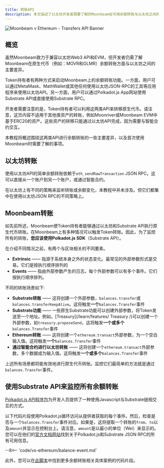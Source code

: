 ```yaml
---
title: 转账API
description: 本文描述了以太坊开发者需要了解的Moonbeam在可用余额转账与以太坊之间的主要差异
---
```


![Moonbeam v Ethereum - Transfers API Banner](/images/eth-compare/transfers-api-banner.png)

## 概览

虽然Moonbeam致力于兼容以太坊Web3 API和EVM，但开发者仍需了解Moonbeam在原生代币（例如：MOVR和GLMR）余额转账方面与以太坊之间的主要差异。

Token持有者有两种方式来启动Moonbeam上的余额转账功能。一方面，用户可以通过MetaMask、MathWallet或其他任何使用以太坊JSON-RPC的工具等应用程序来使用以太坊API。另一方面，用户可以通过Polkadot.js App网站使用Substrate API或直接使用Substrate RPC。

开发者需要注意的是，Token持有者可以利用这两类API来转移原生代币。请注意，这页内容不适用于其他类资产的转账，例如Moonriver或Moonbeam EVM中基于ERC20的资产。这些资产的转移只能通过以太坊API完成，因为需要与智能合约交互。

本教程将概述围绕这两类API进行余额转账的一些主要差异，以及首次使用Moonbeam时需要了解的事项。

## 以太坊转账

使用以太坊API的简单余额转账依赖于`eth_sendRawTransaction` JSON RPC。这可以直接从一个账户到另一个账户，或通过智能合约。

在以太坊上有不同的策略来监听转账或余额变化，本教程中并未涉及。但它们都集中在使用以太坊JSON RPC的不同策略上。

## Moonbeam转账

如先前所述，Moonbeam使Token持有者能够通过以太坊和Substrate API执行原生代币转账。在Moonbeam上有多种情况可以触发Token转账。因此，为了监控所有的转账，**您应该使用Polkadot.js SDK**（Substrate API）。

在介绍不同情况之前，有两个与区块相关的不同要素。

 - **Extrinsic** —— 指源于系统本身之外的状态变化。最常见的外部参数形式是交易。它们是按执行顺序排列的
- **Events** —— 指由外部参数产生的日志。每个外部参数可以有多个事件。它们按执行顺序排列。

不同的转账场景如下:

 - **Substrate转账** —— 这将创建一个外部参数，`balances.transfer`或`balances.transferKeepAlive`。这将触发**一个**`balances.Transfer`事件
 - **Substrate功能** —— 一些原生Substrate功能可以创建外部参数，将Token发送至一个地址。例如，[Treasury](/learn/features/ Treasury /)可以创建一个外部参数，如`treasury.proposeSend`，这将触发**一个或多个**`balances.Transfer`事件
 - **Ethereum转账** —— 这将创建一个`ethereum.transact`外部参数，为一个空白输入值。这将触发**一个**`balances.Transfer`事件
 -  **通过智能合约进行以太坊转账** —— 这将创建一个`ethereum.transact`外部参数，多个数据成为输入值。这将触发**一个或多个**`balances.Transfer`事件

上述所有场景都将能有效地进行原生代币转账。监控它们最简单的方法就是通过`balances.Transfer`事件。

## 使用Substrate API来监控所有余额转账

[Polkadot.js API程序包](https://polkadot.js.org/docs/api/start)为开发人员提供了一种使用Javascript与Substrate链相交互的方式。

以下代码片段使用Polkadot.js循环访问从提供者获取的每个事件。然后，检查是否与一个`balances.Transfer`事件对应。如果是，这将提取一个转账的`from`、`to`以及`amount`并显示在控制台上。请注意，`amount`是以最小的单位（Wei）来显示的。您可以在他们的[官方文档网站](https://polkadot.js.org/docs/substrate/rpc)找到关于Polkadot.js和Substrate JSON RPC的所有可用信息。

--8<-- 'code/vs-ethereum/balance-event.md'

此外，您可以在[此脚本](https://gist.github.com/crystalin/b2ce44a208af60d62b5ecd1bad513bce)中找到更多余额转账相关具体案例的代码片段。

